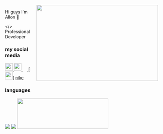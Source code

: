 <img src="https://media.giphy.com/media/TZsNGr9cLK0KsVdHZN/giphy.gif" align="right" width="400" height="250">


Hi guys I'm Allon :imp:

</> Professional Developer

### my social media

[<img height="25" width="25" src="https://unpkg.com/simple-icons@v7/icons/discord.svg" />
][discord]
[<img height="25" width="25" src="https://unpkg.com/simple-icons@v7/icons/youtube.svg" />
][youtube]
[<img height="15" width="" src="https://unpkg.com/simple-icons@v7/icons/instagram.svg" />
][instagram]
[<img height="25" width="25" src="https://unpkg.com/simple-icons@v7/icons/nike.svg" />]
[nike]

### languages

<img src="https://img.shields.io/badge/-CSS-1572B6?logo=css3&logoColor=fff">
<img src="https://img.shields.io/badge/-CSS-1572B6?logo=css3&logoColor=fff">

<img src="https://camo.githubusercontent.com/8a37ebacef75b7347303b4f3cd32701b64d43498f9878b648b261e32f5308b3c/68747470733a2f2f636f756e742e6765746c6f6c692e636f6d2f6765742f403a616464693030303030" width="300" height="100">

[youtube]: https://www.youtube.com/c/Allon31/videos
[instagram]: https://www.instagram.com/allon47128/
[discord]: https://discord.gg/espinoza
[nike]: https://discord.gg/espinoza




